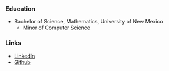 ### Education

* Bachelor of Science, Mathematics, University of New Mexico
	* Minor of Computer Science 

### Links

* [LinkedIn](https://www.linkedin.com/in/isaaclindland)
* [Github](https://github.com/swandivejack)